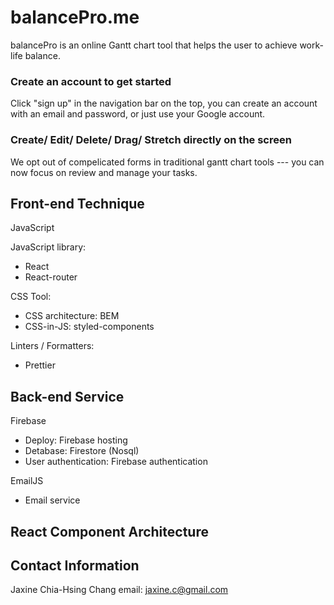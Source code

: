 # balancePro.me
balancePro is an online Gantt chart tool that helps the user to achieve work-life balance.

### Create an account to get started

Click "sign up" in the navigation bar on the top, you can create an account with an email and password, or just use your Google account.


### Create/ Edit/ Delete/ Drag/ Stretch directly on the screen

We opt out of compelicated forms in traditional gantt chart tools --- you can now focus on review and manage your tasks.


## Front-end Technique

JavaScript

JavaScript library:
- React
- React-router

CSS Tool:
- CSS architecture: BEM
- CSS-in-JS: styled-components

Linters / Formatters:
- Prettier


## Back-end Service

Firebase
- Deploy: Firebase hosting
- Detabase: Firestore (Nosql)
- User authentication: Firebase authentication

EmailJS
- Email service

## React Component Architecture

## Contact Information
Jaxine Chia-Hsing Chang
email: jaxine.c@gmail.com
